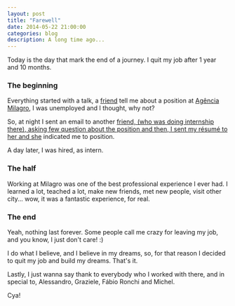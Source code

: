 ```yaml
---
layout: post
title: "Farewell"
date: 2014-05-22 21:00:00
categories: blog
description: A long time ago...
---
```


Today is the day that mark the end of a journey. I quit my job after 1 year and 10 months.

### The beginning

Everything started with a talk, a <a href="https://github.com/alessandrostein" target="_blank">friend</a> tell me about a position at <a href="http://www.milagro.ag/" target="_blank">Agência Milagro</a>, I was unemployed and I thought, why not?

So, at night I sent an email to another <a href="https://github.com/grazigrossklags" target="_blank">friend, (who was doing internship there), asking few question about the position and then, I sent my résumé to her and she</a> indicated me to position.

A day later, I was hired, as intern.

### The half

Working at Milagro was one of the best professional experience I ever had. I learned a lot, teached a lot, make new friends, met new people, visit other city... wow, it was a fantastic experience, for real.

### The end

Yeah, nothing last forever. Some people call me crazy for leaving my job, and you know, I just don't care! :)

I do what I believe, and I believe in my dreams, so, for that reason I decided to quit my job and build my dreams. That's it.

Lastly, I just wanna say thank to everybody who I worked with there, and in special to, Alessandro, Graziele, Fábio Ronchi and Michel.

Cya!